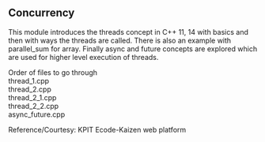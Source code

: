 ## Concurrency

This module introduces the threads concept in C++ 11, 14 with basics and then with ways the threads are called. There is also an example with parallel_sum for array. Finally async and future concepts are explored which are used for higher level execution of threads.


Order of files to go through  
thread\_1.cpp  
thread\_2.cpp  
thread\_2\_1.cpp  
thread\_2\_2.cpp  
async\_future.cpp  


Reference/Courtesy: KPIT Ecode-Kaizen web platform
